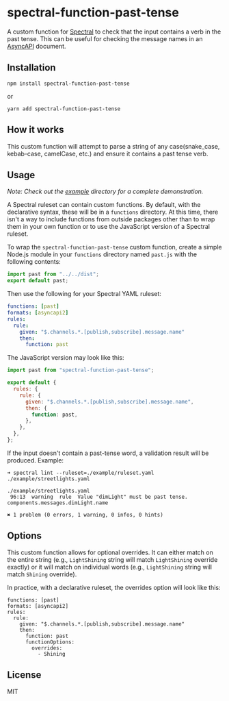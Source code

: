 # spectral-function-past-tense

A custom function for [Spectral](https://github.com/stoplightio/spectral) to check that the input contains a verb in the
past tense. This can be useful for checking the message names in an [AsyncAPI](https://www.asyncapi.com/) document.

## Installation

```
npm install spectral-function-past-tense
```

or

```
yarn add spectral-function-past-tense
```

## How it works

This custom function will attempt to parse a string of any case(snake_case, kebab-case, camelCase, etc.) and ensure it
contains a past tense verb.

## Usage

_Note: Check out the [example](https://github.com/kevinswiber/spectral-function-past-tense/tree/main/example) directory
for a complete demonstration._

A Spectral ruleset can contain custom functions. By default, with the declarative syntax, these will be in a `functions`
directory. At this time, there isn't a way to include functions from outside packages other than to wrap them in your
own function or to use the JavaScript version of a Spectral ruleset.

To wrap the `spectral-function-past-tense` custom function, create a simple Node.js module in your `functions` directory
named `past.js` with the following contents:

```js
import past from "../../dist";
export default past;
```

Then use the following for your Spectral YAML ruleset:

```yaml
functions: [past]
formats: [asyncapi2]
rules:
  rule:
    given: "$.channels.*.[publish,subscribe].message.name"
    then:
      function: past
```

The JavaScript version may look like this:

```js
import past from "spectral-function-past-tense";

export default {
  rules: {
    rule: {
      given: "$.channels.*.[publish,subscribe].message.name",
      then: {
        function: past,
      },
    },
  },
};
```

If the input doesn't contain a past-tense word, a validation result will be produced. Example:

```
➜ spectral lint --ruleset=./example/ruleset.yaml ./example/streetlights.yaml

./example/streetlights.yaml
 96:13  warning  rule  Value "dimLight" must be past tense.  components.messages.dimLight.name

✖ 1 problem (0 errors, 1 warning, 0 infos, 0 hints)
```

## Options

This custom function allows for optional overrides. It can either match on the entire string (e.g., `LightShining`
string will match `LightShining` override exactly) or it will match on individual words (e.g., `LightShining` string
will match `Shining` override).

In practice, with a declarative ruleset, the overrides option will look like this:

```
functions: [past]
formats: [asyncapi2]
rules:
  rule:
    given: "$.channels.*.[publish,subscribe].message.name"
    then:
      function: past
      functionOptions:
        overrides:
          - Shining
```

## License

MIT
